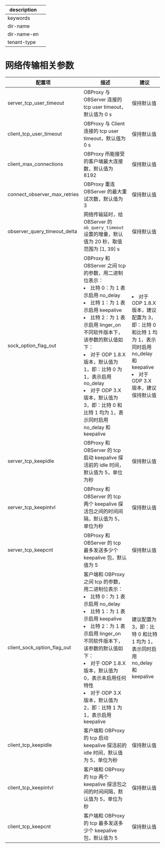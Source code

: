 |description||
|---|---|
|keywords||
|dir-name||
|dir-name-en||
|tenant-type||

# 网络传输相关参数

|             配置项              |                                                                    描述                                                                    |  建议   |
|------------------------------|------------------------------------------------------------------------------------------------------------------------------------------|-------|
| server_tcp_user_timeout      | OBProxy 与 OBServer 连接的 tcp user timeout，默认值为 0 s                                                                                         | 保持默认值 |
| client_tcp_user_timeout      | OBProxy 与 Client 连接的 tcp user timeout，默认值为 0 s                                                                                           | 保持默认值 |
| client_max_connections       | OBProxy 所能接受的客户端最大连接数，默认值为 8192                                                                                                          | 保持默认值 |
| connect_observer_max_retries | OBProxy 重连 OBServer 的最大重试次数，默认值为 3                                                                                                         | 保持默认值 |
| observer_query_timeout_delta | 网络传输延时，给 OBServer 的 `ob_query_timeout` 设置的增量，默认值为 20 秒，取值范围为 [1, 39] s                                                                                  | 保持默认值 |
| sock_option_flag_out         | OBProxy 和 OBServer 之间 tcp 的参数，用二进制位表示：<li>比特 0：为 1 表示启用 no_delay<li>比特 1：为 1 表示启用 keepalive <li>比特 2：为 1 表示启用 linger_on<br>不同软件版本下，该参数的默认值如下：<li>对于 ODP 1.8.X 版本，默认值为 1，即：比特 0 为 1，表示启用 no_delay<li> 对于 ODP 3.X 版本，默认值为 3，即：比特 0 和比特 1 均为 1，表示同时启用 no_delay 和 keepalive | <li>对于 ODP 1.8.X 版本，建议配置为 3，即：比特 0 和比特 1 均为 1，表示同时启用 no_delay 和 keepalive<li> 对于 ODP 3.X 版本，建议保持默认值|
| server_tcp_keepidle          | OBProxy 和 OBServer 的 tcp 启动 keepalive 探活前的 idle 时间，默认值为 5，单位为秒                                                                                | 保持默认值 |
| server_tcp_keepintvl         | OBProxy 和 OBServer 的 tcp 两个 keepalive 探活包之间的时间间隔，默认值为 5，单位为秒                                                                                  | 保持默认值 |
| server_tcp_keepcnt           | OBProxy 和 OBServer 的 tcp 最多发送多少个 keepalive 包，默认值为 5                                                                                      | 保持默认值 |
| client_sock_option_flag_out  | 客户端和 OBProxy 之间 tcp 的参数，用二进制位表示：<li>比特 0：为 1 表示启用 no_delay<li>比特 1：为 1 表示启用 keepalive <li>比特 2：为 1 表示启用 linger_on<br>不同软件版本下，该参数的默认值如下：<li>对于 ODP 1.8.X 版本，默认值为 0，表示未启用任何特性<li>对于 ODP 3.X 版本，默认值为 2，即：比特 1 为 1，表示启用 keepalive   | 建议配置为 3，即：比特 0 和比特 1 均为 1，表示同时启用 no_delay 和 keepalive |
| client_tcp_keepidle          | 客户端和 OBProxy 的 tcp 启动 keepalive 探活前的 idle 时间，默认值为 5，单位为秒                                                                                      | 保持默认值 |
| client_tcp_keepintvl         | 客户端和 OBProxy 的 tcp 两个 keepalive 探活包之间的时间间隔，默认值为 5，单位为秒                                                                                        | 保持默认值 |
| client_tcp_keepcnt           | 客户端和 OBProxy 的 tcp 最多发送多少个 keepalive 包，默认值为 5                                                                                            | 保持默认值 |



